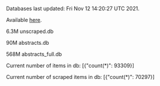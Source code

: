 Databases last updated: Fri Nov 12 14:20:27 UTC 2021. 

Available [here](https://github.com/cbeauhilton/ash-db/releases).

6.3M	unscraped.db

90M	abstracts.db

568M	abstracts_full.db

Current number of items in db:
[{"count(*)": 93309}]

Current number of scraped items in db:
[{"count(*)": 70297}]
